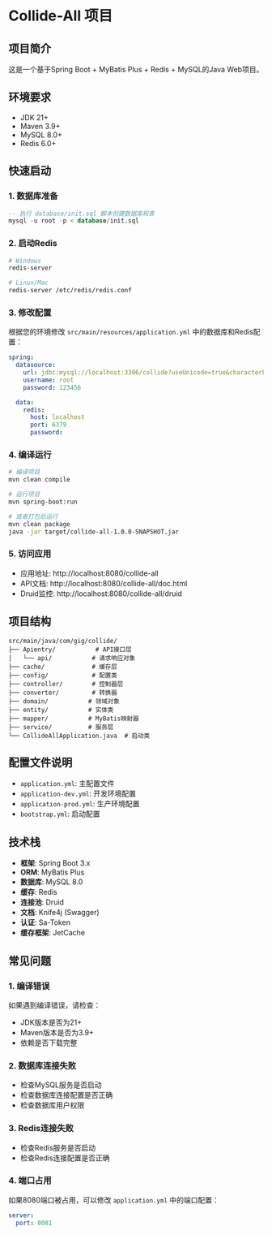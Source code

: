 # Collide-All 项目

## 项目简介
这是一个基于Spring Boot + MyBatis Plus + Redis + MySQL的Java Web项目。

## 环境要求
- JDK 21+
- Maven 3.9+
- MySQL 8.0+
- Redis 6.0+

## 快速启动

### 1. 数据库准备
```sql
-- 执行 database/init.sql 脚本创建数据库和表
mysql -u root -p < database/init.sql
```

### 2. 启动Redis
```bash
# Windows
redis-server

# Linux/Mac
redis-server /etc/redis/redis.conf
```

### 3. 修改配置
根据您的环境修改 `src/main/resources/application.yml` 中的数据库和Redis配置：

```yaml
spring:
  datasource:
    url: jdbc:mysql://localhost:3306/collide?useUnicode=true&characterEncoding=utf8&zeroDateTimeBehavior=convertToNull&useSSL=false&serverTimezone=GMT%2B8&allowPublicKeyRetrieval=true
    username: root
    password: 123456

  data:
    redis:
      host: localhost
      port: 6379
      password: 
```

### 4. 编译运行
```bash
# 编译项目
mvn clean compile

# 运行项目
mvn spring-boot:run

# 或者打包后运行
mvn clean package
java -jar target/collide-all-1.0.0-SNAPSHOT.jar
```

### 5. 访问应用
- 应用地址: http://localhost:8080/collide-all
- API文档: http://localhost:8080/collide-all/doc.html
- Druid监控: http://localhost:8080/collide-all/druid

## 项目结构
```
src/main/java/com/gig/collide/
├── Apientry/           # API接口层
│   └── api/           # 请求响应对象
├── cache/             # 缓存层
├── config/            # 配置类
├── controller/        # 控制器层
├── converter/         # 转换器
├── domain/           # 领域对象
├── entity/           # 实体类
├── mapper/           # MyBatis映射器
├── service/          # 服务层
└── CollideAllApplication.java  # 启动类
```

## 配置文件说明
- `application.yml`: 主配置文件
- `application-dev.yml`: 开发环境配置
- `application-prod.yml`: 生产环境配置
- `bootstrap.yml`: 启动配置

## 技术栈
- **框架**: Spring Boot 3.x
- **ORM**: MyBatis Plus
- **数据库**: MySQL 8.0
- **缓存**: Redis
- **连接池**: Druid
- **文档**: Knife4j (Swagger)
- **认证**: Sa-Token
- **缓存框架**: JetCache

## 常见问题

### 1. 编译错误
如果遇到编译错误，请检查：
- JDK版本是否为21+
- Maven版本是否为3.9+
- 依赖是否下载完整

### 2. 数据库连接失败
- 检查MySQL服务是否启动
- 检查数据库连接配置是否正确
- 检查数据库用户权限

### 3. Redis连接失败
- 检查Redis服务是否启动
- 检查Redis连接配置是否正确

### 4. 端口占用
如果8080端口被占用，可以修改 `application.yml` 中的端口配置：
```yaml
server:
  port: 8081
```
